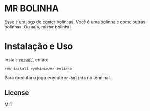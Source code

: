 # MR BOLINHA

Esse é um jogo de comer bolinhas. Você é uma bolinha e come outras
bolinhas. Ou seja, mister bolinha!

# Instalação e Uso

Instale [`roswell`] então:

``` shell
ros install ryukinix/mr-bolinha
```

Para executar o jogo execute `mr-bolinha` no terminal.

[`roswell`]: https://github.com/roswell/roswell/wiki/Installation

## License

MIT
